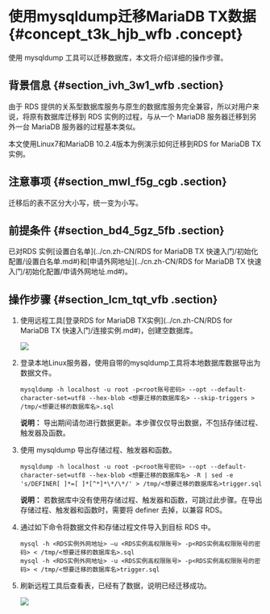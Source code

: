 # 使用mysqldump迁移MariaDB TX数据 {#concept_t3k_hjb_wfb .concept}

使用 mysqldump 工具可以迁移数据库，本文将介绍详细的操作步骤。

## 背景信息 {#section_ivh_3w1_wfb .section}

由于 RDS 提供的关系型数据库服务与原生的数据库服务完全兼容，所以对用户来说，将原有数据库迁移到 RDS 实例的过程，与从一个 MariaDB 服务器迁移到另外一台 MariaDB 服务器的过程基本类似。

本文使用Linux7和MariaDB 10.2.4版本为例演示如何迁移到RDS for MariaDB TX实例。

## 注意事项 {#section_mwl_f5g_cgb .section}

迁移后的表不区分大小写，统一变为小写。

## 前提条件 {#section_bd4_5gz_5fb .section}

已对RDS 实例[设置白名单](../cn.zh-CN/RDS for MariaDB TX 快速入门/初始化配置/设置白名单.md#)和[申请外网地址](../cn.zh-CN/RDS for MariaDB TX 快速入门/初始化配置/申请外网地址.md#)。

## 操作步骤 {#section_lcm_tqt_vfb .section}

1.  使用远程工具[登录RDS for MariaDB TX实例](../cn.zh-CN/RDS for MariaDB TX 快速入门/连接实例.md#)，创建空数据库。

    ![](http://static-aliyun-doc.oss-cn-hangzhou.aliyuncs.com/assets/img/7982/155166312532385_zh-CN.png)

2.  登录本地Linux服务器，使用自带的mysqldump工具将本地数据库数据导出为数据文件。

    ```
    mysqldump -h localhost -u root -p<root账号密码> --opt --default-character-set=utf8 --hex-blob <想要迁移的数据库名> --skip-triggers > /tmp/<想要迁移的数据库名>.sql
    ```

    **说明：** 导出期间请勿进行数据更新。本步骤仅仅导出数据，不包括存储过程、触发器及函数。

3.  使用 mysqldump 导出存储过程、触发器和函数。

    ```
    mysqldump -h localhost -u root -p<root账号密码> --opt --default-character-set=utf8 --hex-blob <想要迁移的数据库名> -R | sed -e 's/DEFINER[ ]*=[ ]*[^*]*\*/\*/' > /tmp/<想要迁移的数据库名>trigger.sql
    ```

    **说明：** 若数据库中没有使用存储过程、触发器和函数，可跳过此步骤。在导出存储过程、触发器和函数时，需要将 definer 去掉，以兼容 RDS。

4.  通过如下命令将数据文件和存储过程文件导入到目标 RDS 中。

    ```
    mysql -h <RDS实例外网地址> –u <RDS实例高权限账号> -p<RDS实例高权限账号的密码> < /tmp/<想要迁移的数据库名>.sql
    mysql -h <RDS实例外网地址> -u <RDS实例高权限账号> -p<RDS实例高权限账号的密码> < /tmp/<想要迁移的数据库名>trigger.sql
    ```

5.  刷新远程工具后查看表，已经有了数据，说明已经迁移成功。

    ![](http://static-aliyun-doc.oss-cn-hangzhou.aliyuncs.com/assets/img/7982/155166312532386_zh-CN.png)


